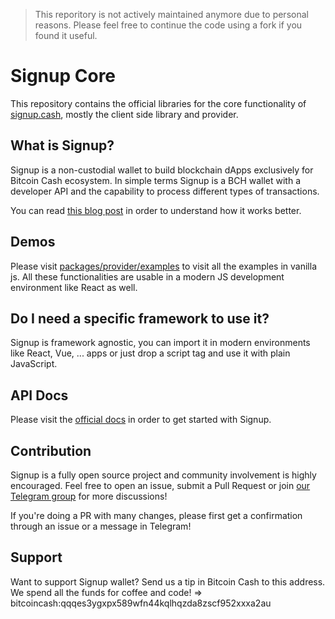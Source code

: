 > This reporitory is not actively maintained anymore due to personal reasons. Please feel free to continue the code using a fork if you found it useful. 

# Signup Core

This repository contains the official libraries for the core functionality of [signup.cash](https://signup.cash), mostly the client side library and provider.

## What is Signup?

Signup is a non-custodial wallet to build blockchain dApps exclusively for Bitcoin Cash ecosystem. In simple terms Signup is a BCH wallet with a developer API and the capability to process different types of transactions.

You can read [this blog post](https://read.cash/@p0oker/a-sneak-peek-into-signups-new-dapp-architecture-for-bitcoin-cash-ccf6af56) in order to understand how it works better.

## Demos

Please visit [packages/provider/examples](here) to visit all the examples in vanilla js. All these functionalities are usable in a modern JS development environment like React as well.

## Do I need a specific framework to use it?

Signup is framework agnostic, you can import it in modern environments like React, Vue, ... apps or just drop a script tag and use it with plain JavaScript.

## API Docs

Please visit the [official docs](https://docs.signup.cash) in order to get started with Signup.

## Contribution

Signup is a fully open source project and community involvement is highly encouraged. Feel free to open an issue, submit a Pull Request or join [our Telegram group](https://t.me/joinchat/NAXHtw_YK7Qu_MDJt3aOZw) for more discussions!

If you're doing a PR with many changes, please first get a confirmation through an issue or a message in Telegram!

## Support

Want to support Signup wallet? Send us a tip in Bitcoin Cash to this address. We spend all the funds for coffee and code! => bitcoincash:qqqes3ygxpx589wfn44kqlhqzda8zscf952xxxa2au
